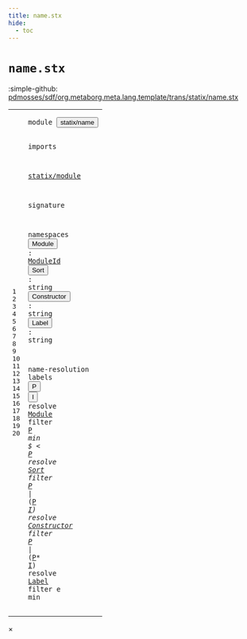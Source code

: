 ```yaml
---
title: name.stx
hide:
  - toc
---
```


# `name.stx`

:simple-github: [pdmosses/sdf/org.metaborg.meta.lang.template/trans/statix/name.stx]

[pdmosses/sdf/org.metaborg.meta.lang.template/trans/statix/name.stx]: https://github.com/pdmosses/sdf/blob/master/org.metaborg.meta.lang.template/trans/statix/name.stx "The source file on GitHub"

<div class="stx"><table class="highlighttable"><tbody><tr><td class="linenos"><div class="linenodiv"><pre><span></span>1
2
3
4
5
6
7
8
9
10
11
12
13
14
15
16
17
18
19
20
</pre></div></td>
<td class="code"><pre><code><span class="keyword">module</span> <button class="modal-open" id="statix/name_0_7" title="Multi-file references" data-urls="../cons.stx/#statix/name_5_3 ../label.stx/#statix/name_5_3 ../main.stx/#statix/name_5_3 ../module.stx/#statix/name_6_3 ../sort.stx/#statix/name_5_3 ../sort_cons.stx/#statix/name_5_3 ../section/syntax.stx/#statix/name_7_3 ../section/template.stx/#statix/name_6_3"><span class="token sort_Id">statix/name</span></button>

<span class="keyword">imports</span>

  <a href="../module.stx/#statix/module_0_7" id="statix/module_4_2" title="Defined at ../module.stx line 1"><span class="token sort_Id">statix/module</span></a>

<span class="keyword">signature</span>

  <span class="keyword">namespaces</span>
    <span class="cons_NsDecl"><button class="modal-open" id="Module_9_4" title="Multi-file references" data-urls="#Module_17_13 ../module.stx/#Module_40_16"><span class="token sort_Id">Module</span></button>      <span class="operator">:</span> <span class="cons_SimpleSort"><a href="../module.stx/#ModuleId_18_8" id="ModuleId_9_18" title="Defined at ../module.stx line 19"><span class="token sort_Id">ModuleId</span></a></span></span>
    <span class="cons_NsDecl"><button class="modal-open" id="Sort_10_4" title="Multi-file references" data-urls="#Sort_18_13 ../sort.stx/#Sort_23_19"><span class="token sort_Id">Sort</span></button>        <span class="operator">:</span> <span class="cons_StringSort">string</span></span>
    <span class="cons_NsDecl"><button class="modal-open" id="Constructor_11_4" title="Multi-file references" data-urls="#Constructor_19_13 ../cons.stx/#Constructor_14_10"><span class="token sort_Id">Constructor</span></button> <span class="operator">:</span> <span class="cons_StringSort">string</span></span>
    <span class="cons_NsDecl"><button class="modal-open" id="Label_12_4" title="Multi-file references" data-urls="#Label_20_13 ../label.stx/#Label_24_10"><span class="token sort_Id">Label</span></button>       <span class="operator">:</span> <span class="cons_StringSort">string</span></span>

  <span class="keyword">name-resolution</span>
    <span class="keyword">labels</span> <span class="cons_Label"><button class="modal-open" id="P_15_11" title="Multi-file references" data-urls="#P_17_32 ../module.stx/#P_25_21 ../section/syntax.stx/#P_57_23 ../section/template.stx/#P_51_23"><span class="token sort_Id">P</span></button></span> <span class="cons_Label"><button class="modal-open" id="I_15_13" title="Multi-file references" data-urls="#I_18_41 ../module.stx/#I_77_8"><span class="token sort_Id">I</span></button></span>
    <span class="cons_NamespaceQuery"><span class="keyword">resolve</span> <a href="#Module_9_4" id="Module_16_12" title="Defined at line 10"><span class="token sort_Id">Module</span></a>      <span class="cons_NamespaceFilter"><span class="keyword">filter</span> <span class="cons_Closure"><span class="cons_Label"><a href="#P_15_11" id="P_16_31" title="Defined at line 16"><span class="token sort_Id">P</span></a></span>*</span></span> <span class="cons_NamespaceMin"><span class="keyword">min</span> <span class="operator">$</span> <span class="operator">&lt;</span> <span class="cons_Label"><a href="#P_15_11" id="P_16_42" title="Defined at line 16"><span class="token sort_Id">P</span></a></span></span></span>
    <span class="cons_NamespaceQuery"><span class="keyword">resolve</span> <a href="#Sort_10_4" id="Sort_17_12" title="Defined at line 11"><span class="token sort_Id">Sort</span></a>        <span class="cons_NamespaceFilter"><span class="keyword">filter</span> <span class="cons_Closure"><span class="cons_Label"><a href="#P_15_11" id="P_17_31" title="Defined at line 16"><span class="token sort_Id">P</span></a></span>*</span> <span class="operator">|</span> <span class="operator">(</span><span class="cons_Closure"><span class="cons_Label"><a href="#P_15_11" id="P_17_37" title="Defined at line 16"><span class="token sort_Id">P</span></a></span>*</span> <span class="cons_Label"><a href="#I_15_13" id="I_17_40" title="Defined at line 16"><span class="token sort_Id">I</span></a></span>)</span>
    <span class="cons_NamespaceMin"></span></span><span class="cons_NamespaceQuery"><span class="keyword">resolve</span> <a href="#Constructor_11_4" id="Constructor_18_12" title="Defined at line 12"><span class="token sort_Id">Constructor</span></a> <span class="cons_NamespaceFilter"><span class="keyword">filter</span> <span class="cons_Closure"><span class="cons_Label"><a href="#P_15_11" id="P_18_31" title="Defined at line 16"><span class="token sort_Id">P</span></a></span>*</span> <span class="operator">|</span> <span class="operator">(</span><span class="cons_Closure"><span class="cons_Label"><a href="#P_15_11" id="P_18_37" title="Defined at line 16"><span class="token sort_Id">P</span></a></span>*</span> <span class="cons_Label"><a href="#I_15_13" id="I_18_40" title="Defined at line 16"><span class="token sort_Id">I</span></a></span>)</span>
    </span><span class="cons_NamespaceQuery"><span class="keyword">resolve</span> <a href="#Label_12_4" id="Label_19_12" title="Defined at line 13"><span class="token sort_Id">Label</span></a>       <span class="cons_NamespaceFilter">filter e</span> <span class="cons_NamespaceMin">min
</span></span>
</code></pre></td></tr></tbody></table></div>

<div id="modal">
  <div id="modal-content">
    <span id="modal-close">&times;</span>
    <h2 id="modal-h2"></h2>
    <p  id="modal-p"></p>
    <ul id="modal-ul"></ul>
  </div>
</div>
